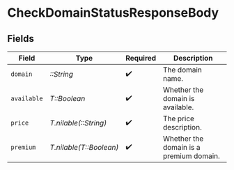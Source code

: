 # CheckDomainStatusResponseBody


## Fields

| Field                                   | Type                                    | Required                                | Description                             |
| --------------------------------------- | --------------------------------------- | --------------------------------------- | --------------------------------------- |
| `domain`                                | *::String*                              | :heavy_check_mark:                      | The domain name.                        |
| `available`                             | *T::Boolean*                            | :heavy_check_mark:                      | Whether the domain is available.        |
| `price`                                 | *T.nilable(::String)*                   | :heavy_check_mark:                      | The price description.                  |
| `premium`                               | *T.nilable(T::Boolean)*                 | :heavy_check_mark:                      | Whether the domain is a premium domain. |
